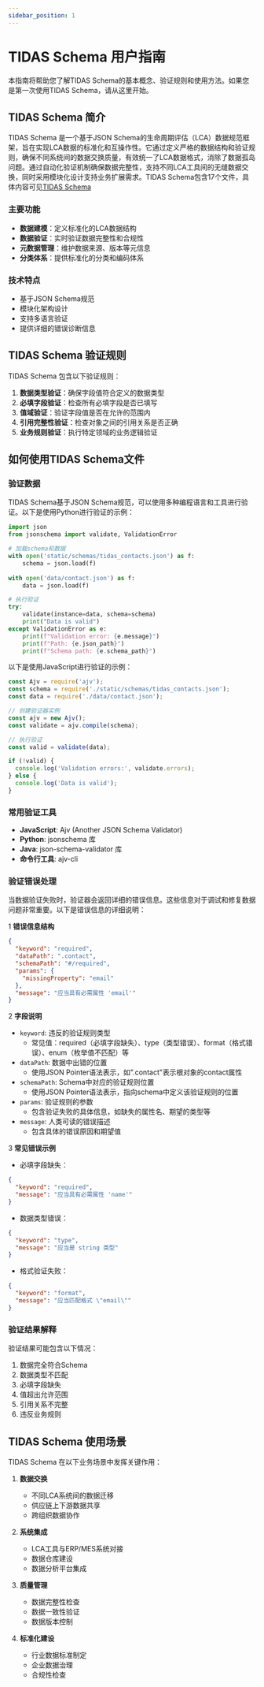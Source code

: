 ```yaml
---
sidebar_position: 1
---
```


# TIDAS Schema 用户指南

本指南将帮助您了解TIDAS Schema的基本概念、验证规则和使用方法。如果您是第一次使用TIDAS Schema，请从这里开始。

## TIDAS Schema 简介

TIDAS Schema 是一个基于JSON Schema的生命周期评估（LCA）数据规范框架，旨在实现LCA数据的标准化和互操作性。它通过定义严格的数据结构和验证规则，确保不同系统间的数据交换质量，有效统一了LCA数据格式，消除了数据孤岛问题。通过自动化验证机制确保数据完整性，支持不同LCA工具间的无缝数据交换，同时采用模块化设计支持业务扩展需求。TIDAS Schema包含17个文件，具体内容可见[TIDAS Schema](/docs/json-schema)

### 主要功能

- **数据建模**：定义标准化的LCA数据结构
- **数据验证**：实时验证数据完整性和合规性
- **元数据管理**：维护数据来源、版本等元信息
- **分类体系**：提供标准化的分类和编码体系

### 技术特点

- 基于JSON Schema规范
- 模块化架构设计
- 支持多语言验证
- 提供详细的错误诊断信息

## TIDAS Schema 验证规则

TIDAS Schema 包含以下验证规则：

1. **数据类型验证**：确保字段值符合定义的数据类型
2. **必填字段验证**：检查所有必填字段是否已填写
3. **值域验证**：验证字段值是否在允许的范围内
4. **引用完整性验证**：检查对象之间的引用关系是否正确
5. **业务规则验证**：执行特定领域的业务逻辑验证

## 如何使用TIDAS Schema文件

### 验证数据

TIDAS Schema基于JSON Schema规范，可以使用多种编程语言和工具进行验证。以下是使用Python进行验证的示例：

```python
import json
from jsonschema import validate, ValidationError

# 加载schema和数据
with open('static/schemas/tidas_contacts.json') as f:
    schema = json.load(f)
    
with open('data/contact.json') as f:
    data = json.load(f)

# 执行验证
try:
    validate(instance=data, schema=schema)
    print("Data is valid")
except ValidationError as e:
    print(f"Validation error: {e.message}")
    print(f"Path: {e.json_path}")
    print(f"Schema path: {e.schema_path}")
```

以下是使用JavaScript进行验证的示例：

```javascript
const Ajv = require('ajv');
const schema = require('./static/schemas/tidas_contacts.json');
const data = require('./data/contact.json');

// 创建验证器实例
const ajv = new Ajv();
const validate = ajv.compile(schema);

// 执行验证
const valid = validate(data);

if (!valid) {
  console.log('Validation errors:', validate.errors);
} else {
  console.log('Data is valid');
}
```

### 常用验证工具

- **JavaScript**: Ajv (Another JSON Schema Validator)
- **Python**: jsonschema 库
- **Java**: json-schema-validator 库
- **命令行工具**: ajv-cli

### 验证错误处理

当数据验证失败时，验证器会返回详细的错误信息。这些信息对于调试和修复数据问题非常重要。以下是错误信息的详细说明：

1 **错误信息结构**

```json
{
  "keyword": "required",
  "dataPath": ".contact",
  "schemaPath": "#/required",
  "params": {
    "missingProperty": "email"
  },
  "message": "应当具有必需属性 'email'"
}
```

2 **字段说明**

- `keyword`: 违反的验证规则类型
  - 常见值：required（必填字段缺失）、type（类型错误）、format（格式错误）、enum（枚举值不匹配）等
- `dataPath`: 数据中出错的位置
  - 使用JSON Pointer语法表示，如".contact"表示根对象的contact属性
- `schemaPath`: Schema中对应的验证规则位置
  - 使用JSON Pointer语法表示，指向schema中定义该验证规则的位置
- `params`: 验证规则的参数
  - 包含验证失败的具体信息，如缺失的属性名、期望的类型等
- `message`: 人类可读的错误描述
  - 包含具体的错误原因和期望值

3 **常见错误示例**

- 必填字段缺失：

```json
{
  "keyword": "required",
  "message": "应当具有必需属性 'name'"
}
```

- 数据类型错误：

```json
{
  "keyword": "type",
  "message": "应当是 string 类型"
}
```

- 格式验证失败：

```json
{
  "keyword": "format",
  "message": "应当匹配格式 \"email\""
}
```

### 验证结果解释

验证结果可能包含以下情况：

1. 数据完全符合Schema
2. 数据类型不匹配
3. 必填字段缺失
4. 值超出允许范围
5. 引用关系不完整
6. 违反业务规则

## TIDAS Schema 使用场景

TIDAS Schema 在以下业务场景中发挥关键作用：

1. **数据交换**
   - 不同LCA系统间的数据迁移
   - 供应链上下游数据共享
   - 跨组织数据协作

2. **系统集成**
   - LCA工具与ERP/MES系统对接
   - 数据仓库建设
   - 数据分析平台集成

3. **质量管理**
   - 数据完整性检查
   - 数据一致性验证
   - 数据版本控制

4. **标准化建设**
   - 行业数据标准制定
   - 企业数据治理
   - 合规性检查
